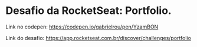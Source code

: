 # Desafio da RocketSeat: Portfolio.

Link no codepen: https://codepen.io/gabrielrou/pen/YzamBON

Link do desafio: https://app.rocketseat.com.br/discover/challenges/portfolio
